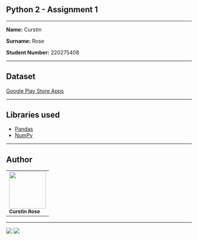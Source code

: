 ## Python 2 - Assignment 1

---

**Name:** Curstin 

**Surname:** Rose

**Student Number:** 220275408

---

## Dataset
[Google Play Store Apps](https://www.kaggle.com/lava18/google-play-store-apps?select=googleplaystore.csv)

---

## Libraries used
 - [Pandas](https://pandas.pydata.org/)
 - [NumPy](https://numpy.org/)

---

## Author
<table>
    <tbody>
        <tr>
          <td>
          <a href="https://github.com/CurstinJR">
              <img src=https://avatars.githubusercontent.com/u/67284885?v=4 width=100px/>
              <br />
              <sub><b>Curstin Rose</b></sub>
          </a>
            <br />
            <sub></sub>
          </td>
        </tr>
</table>

---
![](https://img.shields.io/badge/python-3.9-green)
![](https://img.shields.io/badge/anaconda-dist-darkgreen)




